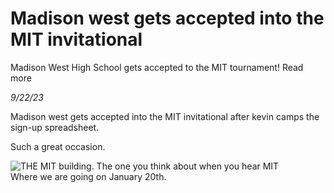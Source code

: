 # Madison west gets accepted into the MIT invitational
Madison West High School gets accepted to the MIT tournament! Read more

_9/22/23_

Madison west gets accepted into the MIT invitational after kevin camps the sign-up spreadsheet.

Such a great occasion.

![THE MIT building. The one you think about when you hear MIT](../media/blog/mit.jpg)<br>Where we are going on January 20th. 